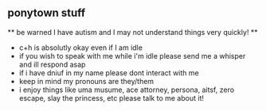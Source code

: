  ## ponytown stuff

** be warned I have autism and I may not understand things very quickly! **

- c+h is absolutly okay even if I am idle
- if you wish to speak with me while i'm idle please send me a whisper and ill respond asap
- if i have dniuf in my name please dont interact with me 
- keep in mind my pronouns are they/them 
- i enjoy things like uma musume, ace attorney, persona, aitsf, zero escape, slay the princess, etc please talk to me about it!

